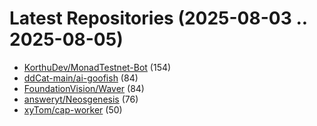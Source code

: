 # Latest Repositories (2025-08-03 .. 2025-08-05)

- [KorthuDev/MonadTestnet-Bot](https://github.com/KorthuDev/MonadTestnet-Bot) (154)
- [ddCat-main/ai-goofish](https://github.com/ddCat-main/ai-goofish) (84)
- [FoundationVision/Waver](https://github.com/FoundationVision/Waver) (84)
- [answeryt/Neosgenesis](https://github.com/answeryt/Neosgenesis) (76)
- [xyTom/cap-worker](https://github.com/xyTom/cap-worker) (50)

